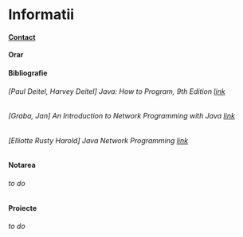 # Informatii
#### [Contact](mailto:sergiu.nisioi@fmi.unibuc.ro)
**Orar**

#### Bibliografie
######  [Paul Deitel, Harvey Deitel] Java: How to Program, 9th Edition [link](http://akademik.maltepe.edu.tr/~turgaybilgin/2013-2014-bahar/DHO_java/Java_HowTo_9th_Edition.pdf)
######  [Graba, Jan] An Introduction to Network Programming with Java [link](http://elista.akprind.ac.id/staff/catur/Pemrograman%20Jaringan/An%20Introduction%20to%20Network%20Programming%20with%20Java.pdf)
###### [Elliotte Rusty Harold] Java Network Programming [link](http://infoman.teikav.edu.gr/~stpapad/JavaNetworkProgramming.pdf)

#### Notarea
###### to do 
#### Proiecte
###### to do 
